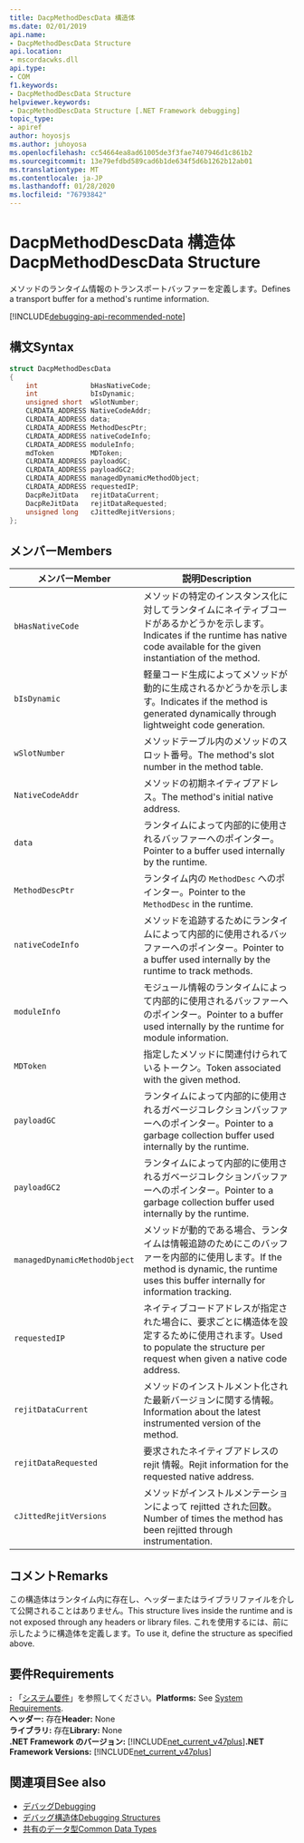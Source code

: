```yaml
---
title: DacpMethodDescData 構造体
ms.date: 02/01/2019
api.name:
- DacpMethodDescData Structure
api.location:
- mscordacwks.dll
api.type:
- COM
f1.keywords:
- DacpMethodDescData Structure
helpviewer.keywords:
- DacpMethodDescData Structure [.NET Framework debugging]
topic_type:
- apiref
author: hoyosjs
ms.author: juhoyosa
ms.openlocfilehash: cc54664ea8ad61005de3f3fae7407946d1c861b2
ms.sourcegitcommit: 13e79efdbd589cad6b1de634f5d6b1262b12ab01
ms.translationtype: MT
ms.contentlocale: ja-JP
ms.lasthandoff: 01/28/2020
ms.locfileid: "76793842"
---
```

# <a name="dacpmethoddescdata-structure"></a><span data-ttu-id="ef05b-102">DacpMethodDescData 構造体</span><span class="sxs-lookup"><span data-stu-id="ef05b-102">DacpMethodDescData Structure</span></span>

<span data-ttu-id="ef05b-103">メソッドのランタイム情報のトランスポートバッファーを定義します。</span><span class="sxs-lookup"><span data-stu-id="ef05b-103">Defines a transport buffer for a method's runtime information.</span></span>

[!INCLUDE[debugging-api-recommended-note](../../../../includes/debugging-api-recommended-note.md)]

## <a name="syntax"></a><span data-ttu-id="ef05b-104">構文</span><span class="sxs-lookup"><span data-stu-id="ef05b-104">Syntax</span></span>

```cpp
struct DacpMethodDescData
{
    int             bHasNativeCode;
    int             bIsDynamic;
    unsigned short  wSlotNumber;
    CLRDATA_ADDRESS NativeCodeAddr;
    CLRDATA_ADDRESS data;
    CLRDATA_ADDRESS MethodDescPtr;
    CLRDATA_ADDRESS nativeCodeInfo;
    CLRDATA_ADDRESS moduleInfo;
    mdToken         MDToken;
    CLRDATA_ADDRESS payloadGC;
    CLRDATA_ADDRESS payloadGC2;
    CLRDATA_ADDRESS managedDynamicMethodObject;
    CLRDATA_ADDRESS requestedIP;
    DacpReJitData   rejitDataCurrent;
    DacpReJitData   rejitDataRequested;
    unsigned long   cJittedRejitVersions;
};
```

## <a name="members"></a><span data-ttu-id="ef05b-105">メンバー</span><span class="sxs-lookup"><span data-stu-id="ef05b-105">Members</span></span>

| <span data-ttu-id="ef05b-106">メンバー</span><span class="sxs-lookup"><span data-stu-id="ef05b-106">Member</span></span>                       | <span data-ttu-id="ef05b-107">説明</span><span class="sxs-lookup"><span data-stu-id="ef05b-107">Description</span></span>                                                                                     |
| ---------------------------- | ----------------------------------------------------------------------------------------------- |
| `bHasNativeCode`             | <span data-ttu-id="ef05b-108">メソッドの特定のインスタンス化に対してランタイムにネイティブコードがあるかどうかを示します。</span><span class="sxs-lookup"><span data-stu-id="ef05b-108">Indicates if the runtime has native code available for the given instantiation of the method.</span></span> |
| `bIsDynamic`                 | <span data-ttu-id="ef05b-109">軽量コード生成によってメソッドが動的に生成されるかどうかを示します。</span><span class="sxs-lookup"><span data-stu-id="ef05b-109">Indicates if the method is generated dynamically through lightweight code generation.</span></span>           |
| `wSlotNumber`                | <span data-ttu-id="ef05b-110">メソッドテーブル内のメソッドのスロット番号。</span><span class="sxs-lookup"><span data-stu-id="ef05b-110">The method's slot number in the method table.</span></span>                                                   |
| `NativeCodeAddr`             | <span data-ttu-id="ef05b-111">メソッドの初期ネイティブアドレス。</span><span class="sxs-lookup"><span data-stu-id="ef05b-111">The method's initial native address.</span></span>                                                            |
| `data`                       | <span data-ttu-id="ef05b-112">ランタイムによって内部的に使用されるバッファーへのポインター。</span><span class="sxs-lookup"><span data-stu-id="ef05b-112">Pointer to a buffer used internally by the runtime.</span></span>                                             |
| `MethodDescPtr`              | <span data-ttu-id="ef05b-113">ランタイム内の `MethodDesc` へのポインター。</span><span class="sxs-lookup"><span data-stu-id="ef05b-113">Pointer to the `MethodDesc` in the runtime.</span></span>                                                     |
| `nativeCodeInfo`             | <span data-ttu-id="ef05b-114">メソッドを追跡するためにランタイムによって内部的に使用されるバッファーへのポインター。</span><span class="sxs-lookup"><span data-stu-id="ef05b-114">Pointer to a buffer used internally by the runtime to track methods.</span></span>                            |
| `moduleInfo`                 | <span data-ttu-id="ef05b-115">モジュール情報のランタイムによって内部的に使用されるバッファーへのポインター。</span><span class="sxs-lookup"><span data-stu-id="ef05b-115">Pointer to a buffer used internally by the runtime for module information.</span></span>                      |
| `MDToken`                    | <span data-ttu-id="ef05b-116">指定したメソッドに関連付けられているトークン。</span><span class="sxs-lookup"><span data-stu-id="ef05b-116">Token associated with the given method.</span></span>                                                         |
| `payloadGC`                  | <span data-ttu-id="ef05b-117">ランタイムによって内部的に使用されるガベージコレクションバッファーへのポインター。</span><span class="sxs-lookup"><span data-stu-id="ef05b-117">Pointer to a garbage collection buffer used internally by the runtime.</span></span>                          |
| `payloadGC2`                 | <span data-ttu-id="ef05b-118">ランタイムによって内部的に使用されるガベージコレクションバッファーへのポインター。</span><span class="sxs-lookup"><span data-stu-id="ef05b-118">Pointer to a garbage collection buffer used internally by the runtime.</span></span>                          |
| `managedDynamicMethodObject` | <span data-ttu-id="ef05b-119">メソッドが動的である場合、ランタイムは情報追跡のためにこのバッファーを内部的に使用します。</span><span class="sxs-lookup"><span data-stu-id="ef05b-119">If the method is dynamic, the runtime uses this buffer internally for information tracking.</span></span>     |
| `requestedIP`                | <span data-ttu-id="ef05b-120">ネイティブコードアドレスが指定された場合に、要求ごとに構造体を設定するために使用されます。</span><span class="sxs-lookup"><span data-stu-id="ef05b-120">Used to populate the structure per request when given a native code address.</span></span>                    |
| `rejitDataCurrent`           | <span data-ttu-id="ef05b-121">メソッドのインストルメント化された最新バージョンに関する情報。</span><span class="sxs-lookup"><span data-stu-id="ef05b-121">Information about the latest instrumented version of the method.</span></span>                                   |
| `rejitDataRequested`         | <span data-ttu-id="ef05b-122">要求されたネイティブアドレスの rejit 情報。</span><span class="sxs-lookup"><span data-stu-id="ef05b-122">Rejit information for the requested native address.</span></span>                                             |
| `cJittedRejitVersions`       | <span data-ttu-id="ef05b-123">メソッドがインストルメンテーションによって rejitted された回数。</span><span class="sxs-lookup"><span data-stu-id="ef05b-123">Number of times the method has been rejitted through instrumentation.</span></span>                           |

## <a name="remarks"></a><span data-ttu-id="ef05b-124">コメント</span><span class="sxs-lookup"><span data-stu-id="ef05b-124">Remarks</span></span>

<span data-ttu-id="ef05b-125">この構造体はランタイム内に存在し、ヘッダーまたはライブラリファイルを介して公開されることはありません。</span><span class="sxs-lookup"><span data-stu-id="ef05b-125">This structure lives inside the runtime and is not exposed through any headers or library files.</span></span> <span data-ttu-id="ef05b-126">これを使用するには、前に示したように構造体を定義します。</span><span class="sxs-lookup"><span data-stu-id="ef05b-126">To use it, define the structure as specified above.</span></span>

## <a name="requirements"></a><span data-ttu-id="ef05b-127">要件</span><span class="sxs-lookup"><span data-stu-id="ef05b-127">Requirements</span></span>
<span data-ttu-id="ef05b-128">**:** 「[システム要件](../../../../docs/framework/get-started/system-requirements.md)」を参照してください。</span><span class="sxs-lookup"><span data-stu-id="ef05b-128">**Platforms:** See [System Requirements](../../../../docs/framework/get-started/system-requirements.md).</span></span>  
<span data-ttu-id="ef05b-129">**ヘッダー:** 存在</span><span class="sxs-lookup"><span data-stu-id="ef05b-129">**Header:** None</span></span>  
<span data-ttu-id="ef05b-130">**ライブラリ:** 存在</span><span class="sxs-lookup"><span data-stu-id="ef05b-130">**Library:** None</span></span>  
<span data-ttu-id="ef05b-131">**.NET Framework のバージョン:** [!INCLUDE[net_current_v47plus](../../../../includes/net-current-v47plus.md)]</span><span class="sxs-lookup"><span data-stu-id="ef05b-131">**.NET Framework Versions:** [!INCLUDE[net_current_v47plus](../../../../includes/net-current-v47plus.md)]</span></span>  

## <a name="see-also"></a><span data-ttu-id="ef05b-132">関連項目</span><span class="sxs-lookup"><span data-stu-id="ef05b-132">See also</span></span>

- [<span data-ttu-id="ef05b-133">デバッグ</span><span class="sxs-lookup"><span data-stu-id="ef05b-133">Debugging</span></span>](index.md)
- [<span data-ttu-id="ef05b-134">デバッグ構造体</span><span class="sxs-lookup"><span data-stu-id="ef05b-134">Debugging Structures</span></span>](debugging-structures.md)
- [<span data-ttu-id="ef05b-135">共有のデータ型</span><span class="sxs-lookup"><span data-stu-id="ef05b-135">Common Data Types</span></span>](../../../../docs/framework/unmanaged-api/common-data-types-unmanaged-api-reference.md)
